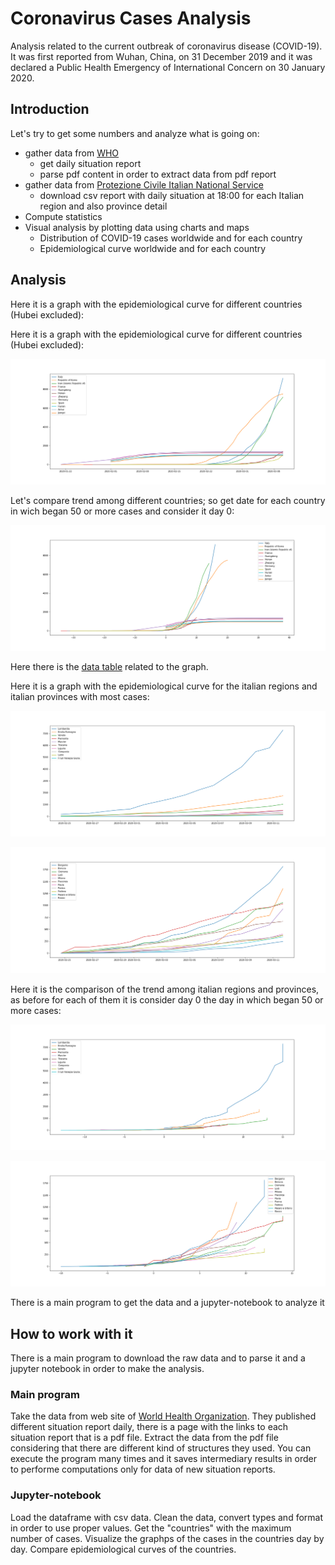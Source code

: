 # Coronavirus Cases Analysis

Analysis related to the current outbreak of coronavirus disease (COVID-19). It was first reported from Wuhan, China, on 31 December 2019 and it was declared a Public Health Emergency of International Concern on 30 January 2020.

## Introduction

Let's try to get some numbers and analyze what is going on:
 - gather data from [WHO](https://www.who.int/emergencies/diseases/novel-coronavirus-2019/situation-reports/)
    - get daily situation report
    - parse pdf content in order to extract data from pdf report
 - gather data from [Protezione Civile Italian National Service](https://github.com/pcm-dpc/COVID-19)
    - download csv report with daily situation at 18:00 for each Italian region and also province detail
 - Compute statistics
 - Visual analysis by plotting data using charts and maps
   - Distribution of COVID-19 cases worldwide and for each country
   - Epidemiological curve worldwide and for each country

## Analysis

Here it is a graph with the epidemiological curve for different countries (Hubei excluded):

Here it is a graph with the epidemiological curve for different countries (Hubei excluded):

![](./epidemiologicalCurveByCountry.png)

Let's compare trend among different countries; so get date for each country in wich began 50 or more cases and consider it day 0:

![](./epidemiologicalCurveByCountryRel.png)

Here there is the [data table](./casesByCountry.csv) related to the graph.

Here it is a graph with the epidemiological curve for the italian regions and italian provinces with most cases:

![](./epidemiologicalCurveByRegionITA.png)

![](./epidemiologicalCurveByProvinceITA.png)

Here it is the comparison of the trend among italian regions and provinces, as before for each of them it is consider day 0 the day in which began 50 or more cases:

![](./epidemiologicalCurveByRegionITARel.png)

![](./epidemiologicalCurveByProvinceITARel.png)

There is a main program to get the data and a jupyter-notebook to analyze it

## How to work with it

There is a main program to download the raw data and to parse it and a jupyter notebook in order to make the analysis.

### Main program

Take the data from web site of [World Health Organization](https://www.who.int/).
They published different situation report daily, there is a page with the links to each situation report that is a pdf file.
Extract the data from the pdf file considering that there are different kind of structures they used.
You can execute the program many times and it saves intermediary results in order to performe computations only for data of new situation reports.

### Jupyter-notebook

Load the dataframe with csv data.
Clean the data, convert types and format in order to use proper values.
Get the "countries" with the maximum number of cases.
Visualize the graphps of the cases in the countries day by day.
Compare epidemiological curves of the countries.

